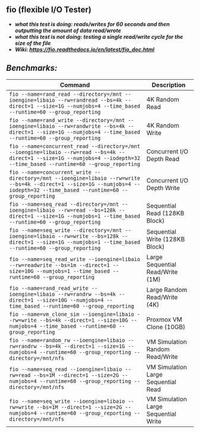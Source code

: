 ## fio (flexible I/O Tester)

- ***what this test is doing: reads/writes for 60 seconds and then outputting the amount of data read/wrote***
- ***what this test is not doing: testing a single read/write cycle for the size of the file***   
- ***Wiki: https://fio.readthedocs.io/en/latest/fio_doc.html***

## ***Benchmarks:*** 

| Command                                                                                                                      | Description                       |
| ---------------------------------------------------------------------------------------------------------------------------- | --------------------------------- |
| `fio --name=rand_read --directory=/mnt --ioengine=libaio --rw=randread --bs=4k --direct=1 --size=1G --numjobs=4 --time_based --runtime=60 --group_reporting` | 4K Random Read                    |
| `fio --name=rand_write --directory=/mnt --ioengine=libaio --rw=randwrite --bs=4k --direct=1 --size=1G --numjobs=4 --time_based --runtime=60 --group_reporting` | 4K Random Write                   |
| `fio --name=concurrent_read --directory=/mnt --ioengine=libaio --rw=read --bs=4k --direct=1 --size=1G --numjobs=4 --iodepth=32 --time_based --runtime=60 --group_reporting` | Concurrent I/O Depth Read         |
| `fio --name=concurrent_write --directory=/mnt --ioengine=libaio --rw=write --bs=4k --direct=1 --size=1G --numjobs=4 --iodepth=32 --time_based --runtime=60 --group_reporting` | Concurrent I/O Depth Write        |
| `fio --name=seq_read --directory=/mnt --ioengine=libaio --rw=read --bs=128k --direct=1 --size=1G --numjobs=1 --time_based --runtime=60 --group_reporting` | Sequential Read (128KB Block)     |
| `fio --name=seq_write --directory=/mnt --ioengine=libaio --rw=write --bs=128k --direct=1 --size=1G --numjobs=1 --time_based --runtime=60 --group_reporting` | Sequential Write (128KB Block)    |
| `fio --name=seq_read_write --ioengine=libaio --rw=readwrite --bs=1m --direct=1 --size=10G --numjobs=1 --time_based --runtime=60 --group_reporting` | Large Sequential Read/Write (1M)  |
| `fio --name=rand_read_write --ioengine=libaio --rw=randrw --bs=4k --direct=1 --size=10G --numjobs=4 --time_based --runtime=60 --group_reporting` | Large Random Read/Write (4K)      |
| `fio --name=vm_clone_sim --ioengine=libaio --rw=write --bs=4k --direct=1 --size=10G --numjobs=4 --time_based --runtime=60 --group_reporting` | Proxmox VM Clone (10GB)           |
| `fio --name=random_rw --ioengine=libaio --rw=randrw --bs=4k --direct=1 --size=1G --numjobs=4 --runtime=60 --group_reporting --directory=/mnt/nfs` | VM Simulation Random Read/Write   |
| `fio --name=seq_read --ioengine=libaio --rw=read --bs=1M --direct=1 --size=2G --numjobs=4 --runtime=60 --group_reporting --directory=/mnt/nfs` | VM Simulation Large Sequential Read|
| `fio --name=seq_write --ioengine=libaio --rw=write --bs=1M --direct=1 --size=2G --numjobs=4 --runtime=60 --group_reporting --directory=/mnt/nfs` | VM Simulation Large Sequential Write |


